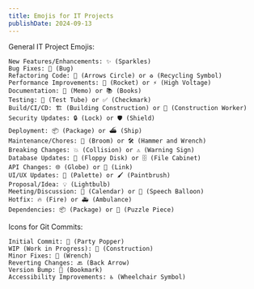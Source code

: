 ```yaml
---
title: Emojis for IT Projects
publishDate: 2024-09-13
---
```



General IT Project Emojis:

    New Features/Enhancements: ✨ (Sparkles)
    Bug Fixes: 🐛 (Bug)
    Refactoring Code: 🔄 (Arrows Circle) or ♻️ (Recycling Symbol)
    Performance Improvements: 🚀 (Rocket) or ⚡ (High Voltage)
    Documentation: 📝 (Memo) or 📚 (Books)
    Testing: 🧪 (Test Tube) or ✅ (Checkmark)
    Build/CI/CD: 🏗️ (Building Construction) or 👷 (Construction Worker)
    Security Updates: 🔒 (Lock) or 🛡️ (Shield)
    Deployment: 📦 (Package) or ⛴️ (Ship)
    Maintenance/Chores: 🧹 (Broom) or 🛠️ (Hammer and Wrench)
    Breaking Changes: 💥 (Collision) or ⚠️ (Warning Sign)
    Database Updates: 💾 (Floppy Disk) or 🗄️ (File Cabinet)
    API Changes: 🌐 (Globe) or 🔗 (Link)
    UI/UX Updates: 🎨 (Palette) or 🖌️ (Paintbrush)
    Proposal/Idea: 💡 (Lightbulb)
    Meeting/Discussion: 📅 (Calendar) or 💬 (Speech Balloon)
    Hotfix: 🔥 (Fire) or 🚑 (Ambulance)
    Dependencies: 📦 (Package) or 🧩 (Puzzle Piece)

Icons for Git Commits:

    Initial Commit: 🎉 (Party Popper)
    WIP (Work in Progress): 🚧 (Construction)
    Minor Fixes: 🔧 (Wrench)
    Reverting Changes: 🔙 (Back Arrow)
    Version Bump: 🔖 (Bookmark)
    Accessibility Improvements: ♿ (Wheelchair Symbol)